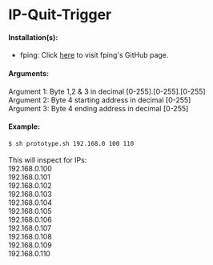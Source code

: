 # IP-Quit-Trigger

#### Installation(s):

* fping: Click [here](https://github.com/schweikert/fping) to visit fping's GitHub page.

#### Arguments:
Argument 1: Byte 1,2 & 3 in decimal [0-255].[0-255].[0-255]</br>
Argument 2: Byte 4 starting address in decimal [0-255]</br>
Argument 3: Byte 4 ending address in decimal [0-255]</br>
#### Example:
```$ sh prototype.sh 192.168.0 100 110```</br></br>
This will inspect for IPs:</br>
192.168.0.100</br>
192.168.0.101</br>
192.168.0.102</br>
192.168.0.103</br>
192.168.0.104</br>
192.168.0.105</br>
192.168.0.106</br>
192.168.0.107</br>
192.168.0.108</br>
192.168.0.109</br>
192.168.0.110
